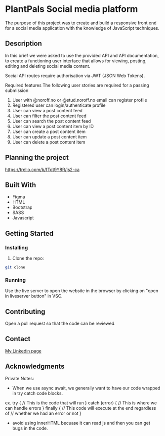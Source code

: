
# PlantPals Social media platform

The purpose of this project was to create and build a responsive front end for a social media application with the knowledge of JavaScript techniques.

## Description

In this brief we were asked to use the provided API and API documentation, to create a functioning user interface that allows for viewing, posting, editing and deleting social media content.

Social API routes require authorisation via JWT (JSON Web Tokens).

Required features
The following user stories are required for a passing submission:

1. User with @noroff.no or @stud.noroff.no email can register profile
2. Registered user can login/authenticate profile
3. User can view a post content feed
4. User can filter the post content feed
5. User can search the post content feed
6. User can view a post content item by ID
7. User can create a post content item
8. User can update a post content item
9. User can delete a post content item


## Planning the project

https://trello.com/b/fTdt9Y8R/js2-ca

## Built With

- Figma
- HTML
- Bootstrap
- SASS
- Javascript

## Getting Started

### Installing

1. Clone the repo:

```bash
git clone 
```

### Running

Use the live server to open the website in the browser by clicking on "open in liveserver button" in VSC.

## Contributing

Open a pull request so that the code can be reviewed.

## Contact

[My Linkedin page](https://www.linkedin.com/in/elin-thoen-jakobsen-2224a2264/)

## Acknowledgments



Private Notes:

* When we use async await, we generally want to have our code wrapped in try catch code blocks.

ex.
try {
  // This is the code that will run
} catch (error) {
  // This is where we can handle errors
} finally {
  // This code will execute at the end regardless of
  // whether we had an error or not
}

* avoid using innerHTML becuase it can read js and then you can get bugs in the code.